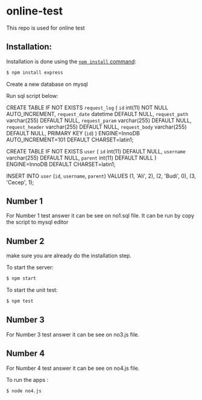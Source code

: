 # online-test
This repo is used for online test

## Installation:
Installation is done using the
[`npm install` command](https://docs.npmjs.com/getting-started/installing-npm-packages-locally):

```bash
$ npm install express
```

Create a new database  on mysql

Run sql script below:

CREATE TABLE IF NOT EXISTS `request_log` (
  `id` int(11) NOT NULL AUTO_INCREMENT,
  `request_date` datetime DEFAULT NULL,
  `request_path` varchar(255) DEFAULT NULL,
  `request_param` varchar(255) DEFAULT NULL,
  `request_header` varchar(255) DEFAULT NULL,
  `request_body` varchar(255) DEFAULT NULL,
  PRIMARY KEY (`id`)
) ENGINE=InnoDB AUTO_INCREMENT=101 DEFAULT CHARSET=latin1;


CREATE TABLE IF NOT EXISTS `user` (
  `id` int(11) DEFAULT NULL,
  `username` varchar(255) DEFAULT NULL,
  `parent` int(11) DEFAULT NULL
) ENGINE=InnoDB DEFAULT CHARSET=latin1;

INSERT INTO `user` (`id`, `username`, `parent`) VALUES
	(1, 'Ali', 2),
	(2, 'Budi', 0),
	(3, 'Cecep', 1);
## Number 1
For Number 1 test answer it can be see on no1.sql file.
It can be run by copy the script to mysql editor

## Number 2
make sure you are already do the installation step.

To start the server:

```bash
$ npm start
```


To start the unit test:

```bash
$ npm test
```

## Number 3
For Number 3 test answer it can be see on no3.js file.


## Number 4
For Number 4 test answer it can be see on no4.js file.

To run the apps :
```bash
$ node no4.js
```